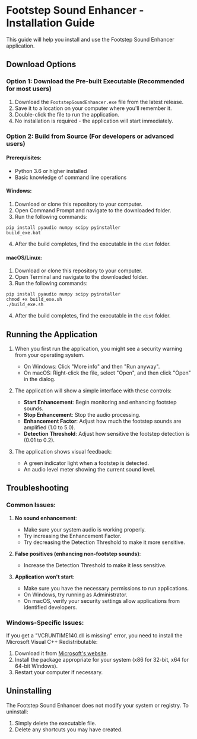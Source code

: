 # Footstep Sound Enhancer - Installation Guide

This guide will help you install and use the Footstep Sound Enhancer application.

## Download Options

### Option 1: Download the Pre-built Executable (Recommended for most users)

1. Download the `FootstepSoundEnhancer.exe` file from the latest release.
2. Save it to a location on your computer where you'll remember it.
3. Double-click the file to run the application.
4. No installation is required - the application will start immediately.

### Option 2: Build from Source (For developers or advanced users)

#### Prerequisites:
- Python 3.6 or higher installed
- Basic knowledge of command line operations

#### Windows:
1. Download or clone this repository to your computer.
2. Open Command Prompt and navigate to the downloaded folder.
3. Run the following commands:
```
pip install pyaudio numpy scipy pyinstaller
build_exe.bat
```
4. After the build completes, find the executable in the `dist` folder.

#### macOS/Linux:
1. Download or clone this repository to your computer.
2. Open Terminal and navigate to the downloaded folder.
3. Run the following commands:
```
pip install pyaudio numpy scipy pyinstaller
chmod +x build_exe.sh
./build_exe.sh
```
4. After the build completes, find the executable in the `dist` folder.

## Running the Application

1. When you first run the application, you might see a security warning from your operating system.
   - On Windows: Click "More info" and then "Run anyway".
   - On macOS: Right-click the file, select "Open", and then click "Open" in the dialog.

2. The application will show a simple interface with these controls:
   - **Start Enhancement**: Begin monitoring and enhancing footstep sounds.
   - **Stop Enhancement**: Stop the audio processing.
   - **Enhancement Factor**: Adjust how much the footstep sounds are amplified (1.0 to 5.0).
   - **Detection Threshold**: Adjust how sensitive the footstep detection is (0.01 to 0.2).

3. The application shows visual feedback:
   - A green indicator light when a footstep is detected.
   - An audio level meter showing the current sound level.

## Troubleshooting

### Common Issues:

1. **No sound enhancement**: 
   - Make sure your system audio is working properly.
   - Try increasing the Enhancement Factor.
   - Try decreasing the Detection Threshold to make it more sensitive.

2. **False positives (enhancing non-footstep sounds)**:
   - Increase the Detection Threshold to make it less sensitive.

3. **Application won't start**:
   - Make sure you have the necessary permissions to run applications.
   - On Windows, try running as Administrator.
   - On macOS, verify your security settings allow applications from identified developers.

### Windows-Specific Issues:

If you get a "VCRUNTIME140.dll is missing" error, you need to install the Microsoft Visual C++ Redistributable:
1. Download it from [Microsoft's website](https://support.microsoft.com/en-us/help/2977003/the-latest-supported-visual-c-downloads).
2. Install the package appropriate for your system (x86 for 32-bit, x64 for 64-bit Windows).
3. Restart your computer if necessary.

## Uninstalling

The Footstep Sound Enhancer does not modify your system or registry. To uninstall:
1. Simply delete the executable file.
2. Delete any shortcuts you may have created.